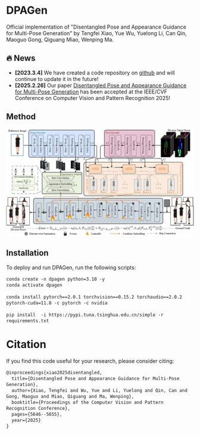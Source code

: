 # DPAGen
Official implementation of "Disentangled Pose and Appearance Guidance for Multi-Pose Generation" by Tengfei Xiao, Yue Wu, Yuelong Li, Can Qin, Maoguo Gong, Qiguang Miao, Wenping Ma.

## :fire: News
* **[2023.3.4]** We have created a code repository on [github](https://github.com/Xiaofei-CN/DPAGen) and will continue to update it in the future!
* **[2025.2.26]** Our paper [Disentangled Pose and Appearance Guidance for Multi-Pose Generation]() has been accepted at the IEEE/CVF Conference on Computer Vision and Pattern Recognition 2025!

## Method
<img src=figure/overview.png>

## Installation

To deploy and run DPAGen, run the following scripts:
```
conda create -n dpagen python=3.10 -y
conda activate dpagen

conda install pytorch==2.0.1 torchvision==0.15.2 torchaudio==2.0.2 pytorch-cuda=11.8 -c pytorch -c nvidia

pip install  -i https://pypi.tuna.tsinghua.edu.cn/simple -r requirements.txt
```

# Citation

If you find this code useful for your research, please consider citing:
```
@inproceedings{xiao2025disentangled,
  title={Disentangled Pose and Appearance Guidance for Multi-Pose Generation},
  author={Xiao, Tengfei and Wu, Yue and Li, Yuelong and Qin, Can and Gong, Maoguo and Miao, Qiguang and Ma, Wenping},
  booktitle={Proceedings of the Computer Vision and Pattern Recognition Conference},
  pages={5646--5655},
  year={2025}
}
```
